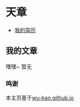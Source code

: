 # 天章

- [我的简历](https://cdn.jsdelivr.net/gh/jdw-heaven/files01@main/Resume.pdf)

<!-- .slide -->

## 我的文章

嘿嘿~ 暂无

<!-- .slide -->

### 鸣谢

本主页基于[wu-kan.github.io](https://github.com/wu-kan/wu-kan.github.io)
